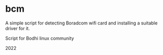 # bcm

A simple script for detecting Boradcom wifi card and installing a suitable driver for it.

Script for Bodhi linux community

2022

